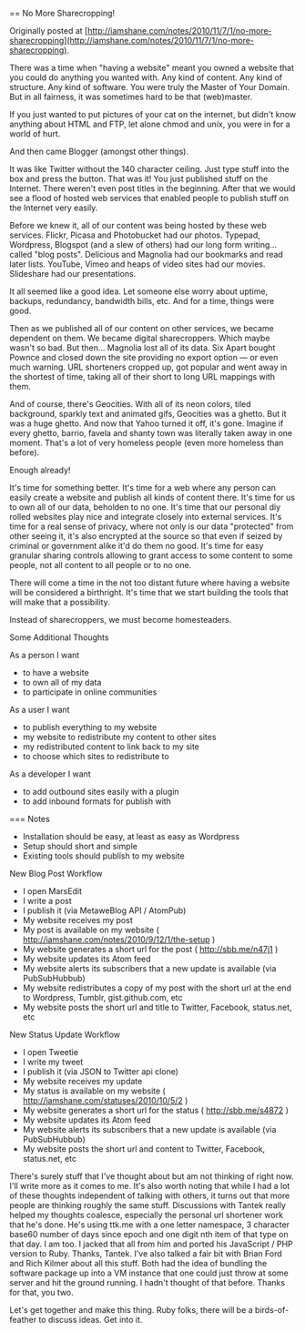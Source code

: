 == No More Sharecropping!

Originally posted at [http://iamshane.com/notes/2010/11/7/1/no-more-sharecropping](http://iamshane.com/notes/2010/11/7/1/no-more-sharecropping).

There was a time when "having a website" meant you owned a website that you could do anything you wanted with. Any kind of content. Any kind of structure. Any kind of software. You were truly the Master of Your Domain. But in all fairness, it was sometimes hard to be that (web)master.

If you just wanted to put pictures of your cat on the internet, but didn't know anything about HTML and FTP, let alone chmod and unix, you were in for a world of hurt.

And then came Blogger (amongst other things).

It was like Twitter without the 140 character ceiling. Just type stuff into the box and press the button. That was it! You just published stuff on the Internet. There weren't even post titles in the beginning. After that we would see a flood of hosted web services that enabled people to publish stuff on the Internet very easily.

Before we knew it, all of our content was being hosted by these web services. Flickr, Picasa and Photobucket had our photos. Typepad, Wordpress, Blogspot (and a slew of others) had our long form writing... called "blog posts". Delicious and Magnolia had our bookmarks and read later lists. YouTube, Vimeo and heaps of video sites had our movies. Slideshare had our presentations.

It all seemed like a good idea. Let someone else worry about uptime, backups, redundancy, bandwidth bills, etc. And for a time, things were good.

Then as we published all of our content on other services, we became dependent on them. We became digital sharecroppers. Which maybe wasn't so bad. But then... Magnolia lost all of its data. Six Apart bought Pownce and closed down the site providing no export option — or even much warning. URL shorteners cropped up, got popular and went away in the shortest of time, taking all of their short to long URL mappings with them.

And of course, there's Geocities. With all of its neon colors, tiled background, sparkly text and animated gifs, Geocities was a ghetto. But it was a huge ghetto. And now that Yahoo turned it off, it's gone. Imagine if every ghetto, barrio, favela and shanty town was literally taken away in one moment. That's a lot of very homeless people (even more homeless than before).

Enough already!

It's time for something better. It's time for a web where any person can easily create a website and publish all kinds of content there. It's time for us to own all of our data, beholden to no one. It's time that our personal diy rolled websites play nice and integrate closely into external services. It's time for a real sense of privacy, where not only is our data "protected" from other seeing it, it's also encrypted at the source so that even if seized by criminal or government alike it'd do them no good. It's time for easy granular sharing controls allowing to grant access to some content to some people, not all content to all people or to no one.

There will come a time in the not too distant future where having a website will be considered a birthright. It's time that we start building the tools that will make that a possibility.

Instead of sharecroppers, we must become homesteaders.

Some Additional Thoughts

As a person I want

- to have a website
- to own all of my data
- to participate in online communities

As a user I want

- to publish everything to my website
- my website to redistribute my content to other sites
- my redistributed content to link back to my site
- to choose which sites to redistribute to

As a developer I want

- to add outbound sites easily with a plugin
- to add inbound formats for publish with

=== Notes

- Installation should be easy, at least as easy as Wordpress
- Setup should short and simple
- Existing tools should publish to my website

New Blog Post Workflow

- I open MarsEdit
- I write a post
- I publish it (via MetaweBlog API / AtomPub)
- My website receives my post
- My post is available on my website ( http://iamshane.com/notes/2010/9/12/1/the-setup )
- My website generates a short url for the post ( http://sbb.me/n47j1 )
- My website updates its Atom feed
- My website alerts its subscribers that a new update is available (via PubSubHubbub)
- My website redistributes a copy of my post with the short url at the end to Wordpress, Tumblr, gist.github.com, etc
- My website posts the short url and title to Twitter, Facebook, status.net, etc

New Status Update Workflow

- I open Tweetie
- I write my tweet
- I publish it (via JSON to Twitter api clone)
- My website receives my update
- My status is available on my website ( http://iamshane.com/statuses/2010/10/5/2 )
- My website generates a short url for the status ( http://sbb.me/s4872 )
- My website updates its Atom feed
- My website alerts its subscribers that a new update is available (via PubSubHubbub)
- My website posts the short url and content to Twitter, Facebook, status.net, etc

There's surely stuff that I've thought about but am not thinking of right now. I'll write more as it comes to me. It's also worth noting that while I had a lot of these thoughts independent of talking with others, it turns out that more people are thinking roughly the same stuff. Discussions with Tantek really helped my thoughts coalesce, especially the personal url shortener work that he's done. He's using ttk.me with a one letter namespace, 3 character base60 number of days since epoch and one digit nth item of that type on that day. I am too. I jacked that all from him and ported his JavaScript / PHP version to Ruby. Thanks, Tantek. I've also talked a fair bit with Brian Ford and Rich Kilmer about all this stuff. Both had the idea of bundling the software package up into a VM instance that one could just throw at some server and hit the ground running. I hadn't thought of that before. Thanks for that, you two.

Let's get together and make this thing. Ruby folks, there will be a birds-of-feather to discuss ideas. Get into it.
